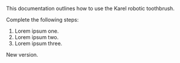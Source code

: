This documentation outlines how to use the Karel robotic toothbrush.

Complete the following steps:

1. Lorem ipsum one.
2. Lorem ipsum two.
3. Lorem ipsum three.

New version.
